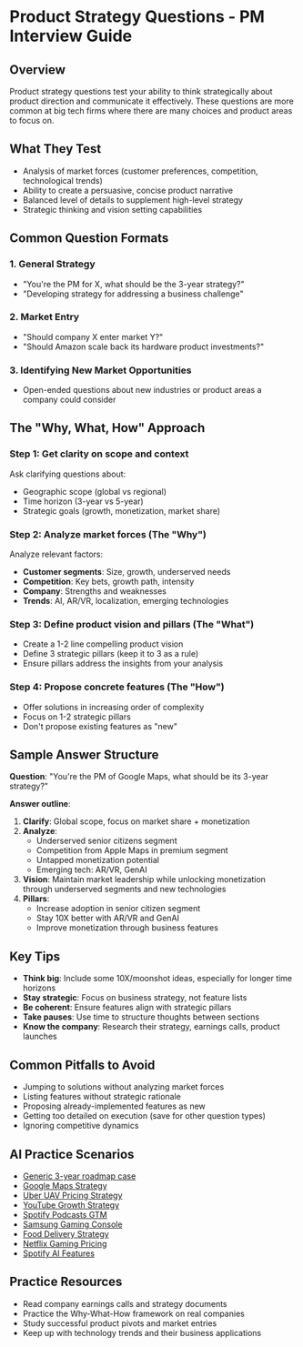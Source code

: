 # Product Strategy Questions - PM Interview Guide

## Overview
Product strategy questions test your ability to think strategically about product direction and communicate it effectively. These questions are more common at big tech firms where there are many choices and product areas to focus on.

## What They Test
- Analysis of market forces (customer preferences, competition, technological trends)
- Ability to create a persuasive, concise product narrative
- Balanced level of details to supplement high-level strategy
- Strategic thinking and vision setting capabilities

## Common Question Formats

### 1. General Strategy
- "You're the PM for X, what should be the 3-year strategy?"
- "Developing strategy for addressing a business challenge"

### 2. Market Entry
- "Should company X enter market Y?"
- "Should Amazon scale back its hardware product investments?"

### 3. Identifying New Market Opportunities
- Open-ended questions about new industries or product areas a company could consider

## The "Why, What, How" Approach

### Step 1: Get clarity on scope and context
Ask clarifying questions about:
- Geographic scope (global vs regional)
- Time horizon (3-year vs 5-year)
- Strategic goals (growth, monetization, market share)

### Step 2: Analyze market forces (The "Why")
Analyze relevant factors:
- **Customer segments**: Size, growth, underserved needs
- **Competition**: Key bets, growth path, intensity
- **Company**: Strengths and weaknesses
- **Trends**: AI, AR/VR, localization, emerging technologies

### Step 3: Define product vision and pillars (The "What")
- Create a 1-2 line compelling product vision
- Define 3 strategic pillars (keep it to 3 as a rule)
- Ensure pillars address the insights from your analysis

### Step 4: Propose concrete features (The "How")
- Offer solutions in increasing order of complexity
- Focus on 1-2 strategic pillars
- Don't propose existing features as "new"

## Sample Answer Structure

**Question**: "You're the PM of Google Maps, what should be its 3-year strategy?"

**Answer outline**:
1. **Clarify**: Global scope, focus on market share + monetization
2. **Analyze**: 
   - Underserved senior citizens segment
   - Competition from Apple Maps in premium segment
   - Untapped monetization potential
   - Emerging tech: AR/VR, GenAI
3. **Vision**: Maintain market leadership while unlocking monetization through underserved segments and new technologies
4. **Pillars**:
   - Increase adoption in senior citizen segment
   - Stay 10X better with AR/VR and GenAI
   - Improve monetization through business features

## Key Tips
- **Think big**: Include some 10X/moonshot ideas, especially for longer time horizons
- **Stay strategic**: Focus on business strategy, not feature lists
- **Be coherent**: Ensure features align with strategic pillars
- **Take pauses**: Use time to structure thoughts between sections
- **Know the company**: Research their strategy, earnings calls, product launches

## Common Pitfalls to Avoid
- Jumping to solutions without analyzing market forces
- Listing features without strategic rationale
- Proposing already-implemented features as new
- Getting too detailed on execution (save for other question types)
- Ignoring competitive dynamics

## AI Practice Scenarios
- [Generic 3-year roadmap case](https://app.toughtongueai.com/run/pm-interview-strategy-questions-67781597305e81f4d983300a/)
- [Google Maps Strategy](https://app.toughtongueai.com/run/pm-interview-strategy-question-677e5456261d3f3e3803b964/)
- [Uber UAV Pricing Strategy](https://app.toughtongueai.com/run/pm-interview-pricing-strategy-uber-uav-677e5399261d3f3e3803b960/)
- [YouTube Growth Strategy](https://app.toughtongueai.com/run/pm-interview-growth-strategy-youtube-watch-metrics-677e52d6261d3f3e3803b95c/)
- [Spotify Podcasts GTM](https://app.toughtongueai.com/run/pm-interview-gtm-strategy-spotify-podcasts-launch-677e5315261d3f3e3803b958/)
- [Samsung Gaming Console](https://app.toughtongueai.com/run/pm-interview-market-entry-samsung-gaming-console-677e5258261d3f3e3803b954/)
- [Food Delivery Strategy](https://app.toughtongueai.com/run/pm-interview-strategy-food-delivery-679c6055a2e8b61e21032550/)
- [Netflix Gaming Pricing](https://app.toughtongueai.com/run/pm-interview-netflix-gaming-subscription-pricing-679c606aa2e8b61e21032554/)
- [Spotify AI Features](https://app.toughtongueai.com/run/pm-interview-spotify-ai-playlist-feature-decision-679c607da2e8b61e21032558/)

## Practice Resources
- Read company earnings calls and strategy documents
- Practice the Why-What-How framework on real companies
- Study successful product pivots and market entries
- Keep up with technology trends and their business applications 